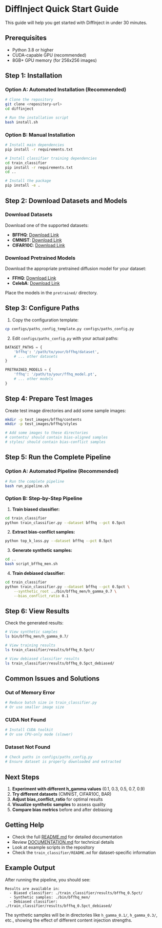 # DiffInject Quick Start Guide

This guide will help you get started with DiffInject in under 30 minutes.

## Prerequisites

- Python 3.8 or higher
- CUDA-capable GPU (recommended)
- 8GB+ GPU memory (for 256x256 images)

## Step 1: Installation

### Option A: Automated Installation (Recommended)
```bash
# Clone the repository
git clone <repository-url>
cd diffinject

# Run the installation script
bash install.sh
```

### Option B: Manual Installation
```bash
# Install main dependencies
pip install -r requirements.txt

# Install classifier training dependencies
cd train_classifier
pip install -r requirements.txt
cd ..

# Install the package
pip install -e .
```

## Step 2: Download Datasets and Models

### Download Datasets
Download one of the supported datasets:

- **BFFHQ**: [Download Link](https://drive.google.com/file/d/1ZWWjXxcDVK_dATo3zbtHgYgEXn_NVrqm/view?usp=drive_link)
- **CMNIST**: [Download Link](https://drive.google.com/file/d/1f4U7WPv0q_6TCilr4L1Ip-4WU8P5rXMq/view?usp=drive_link)
- **CIFAR10C**: [Download Link](https://drive.google.com/file/d/1kOFjfhWRRzfgubCv5Ur9WFuT24qQNKn5/view?usp=drive_link)

### Download Pretrained Models
Download the appropriate pretrained diffusion model for your dataset:

- **FFHQ**: [Download Link](https://1drv.ms/u/s!AkQjJhxDm0Fyhqp_4gkYjwVRBe8V_w?e=Et3ITH)
- **CelebA**: [Download Link](https://1drv.ms/u/s!AkQjJhxDm0Fyhqp_4gkYjwVRBe8V_w?e=Et3ITH)

Place the models in the `pretrained/` directory.

## Step 3: Configure Paths

1. Copy the configuration template:
```bash
cp configs/paths_config_template.py configs/paths_config.py
```

2. Edit `configs/paths_config.py` with your actual paths:
```python
DATASET_PATHS = {
    'bffhq': '/path/to/your/bffhq/dataset',
    # ... other datasets
}

PRETRAINED_MODELS = {
    'ffhq': '/path/to/your/ffhq_model.pt',
    # ... other models
}
```

## Step 4: Prepare Test Images

Create test image directories and add some sample images:

```bash
mkdir -p test_images/bffhq/contents
mkdir -p test_images/bffhq/styles

# Add some images to these directories
# contents/ should contain bias-aligned samples
# styles/ should contain bias-conflict samples
```

## Step 5: Run the Complete Pipeline

### Option A: Automated Pipeline (Recommended)
```bash
# Run the complete pipeline
bash run_pipeline.sh
```

### Option B: Step-by-Step Pipeline

1. **Train biased classifier:**
```bash
cd train_classifier
python train_classifier.py --dataset bffhq --pct 0.5pct
```

2. **Extract bias-conflict samples:**
```bash
python top_k_loss.py --dataset bffhq --pct 0.5pct
```

3. **Generate synthetic samples:**
```bash
cd ..
bash script_bffhq_men.sh
```

4. **Train debiased classifier:**
```bash
cd train_classifier
python train_classifier.py --dataset bffhq --pct 0.5pct \
    --synthetic_root ../bin/bffhq_men/h_gamma_0.7 \
    --bias_conflict_ratio 0.1
```

## Step 6: View Results

Check the generated results:

```bash
# View synthetic samples
ls bin/bffhq_men/h_gamma_0.7/

# View training results
ls train_classifier/results/bffhq_0.5pct/

# View debiased classifier results
ls train_classifier/results/bffhq_0.5pct_debiased/
```

## Common Issues and Solutions

### Out of Memory Error
```bash
# Reduce batch size in train_classifier.py
# Or use smaller image size
```

### CUDA Not Found
```bash
# Install CUDA toolkit
# Or use CPU-only mode (slower)
```

### Dataset Not Found
```bash
# Check paths in configs/paths_config.py
# Ensure dataset is properly downloaded and extracted
```

## Next Steps

1. **Experiment with different h_gamma values** (0.1, 0.3, 0.5, 0.7, 0.9)
2. **Try different datasets** (CMNIST, CIFAR10C, BAR)
3. **Adjust bias_conflict_ratio** for optimal results
4. **Visualize synthetic samples** to assess quality
5. **Compare bias metrics** before and after debiasing

## Getting Help

- Check the full [README.md](README.md) for detailed documentation
- Review [DOCUMENTATION.md](DOCUMENTATION.md) for technical details
- Look at example scripts in the repository
- Check the `train_classifier/README.md` for dataset-specific information

## Example Output

After running the pipeline, you should see:

```
Results are available in:
  - Biased classifier: ./train_classifier/results/bffhq_0.5pct/
  - Synthetic samples: ./bin/bffhq_men/
  - Debiased classifier: ./train_classifier/results/bffhq_0.5pct_debiased/
```

The synthetic samples will be in directories like `h_gamma_0.1/`, `h_gamma_0.3/`, etc., showing the effect of different content injection strengths. 